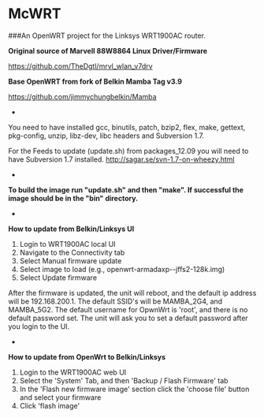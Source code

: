 McWRT
=====

###An OpenWRT project for the Linksys WRT1900AC router.

**Original source of Marvell 88W8864 Linux Driver/Firmware**

https://github.com/TheDgtl/mrvl_wlan_v7drv

**Base OpenWRT from fork of Belkin Mamba Tag v3.9**

https://github.com/jimmychungbelkin/Mamba

-

You need to have installed gcc, binutils, patch, bzip2, flex, make, gettext, pkg-config, unzip, libz-dev, libc headers and Subversion 1.7.

For the Feeds to update (update.sh) from packages_12.09 you will need to have Subversion 1.7 installed.
http://sagar.se/svn-1.7-on-wheezy.html

-

**To build the image run "update.sh" and then "make". If successful the image should be in the "bin" directory.**

-

**How to update from Belkin/Linksys UI**

1. Login to WRT1900AC local UI
2. Navigate to the Connectivity tab
3. Select Manual firmware update
4. Select image to load (e.g., openwrt-armadaxp--jffs2-128k.img)
5. Select Update firmware

After the firmware is updated, the unit will reboot, and the default ip address will be 192.168.200.1. 
The default SSID's will be MAMBA_2G4, and MAMBA_5G2.
The default username for OpwnWrt is 'root', and there is no default password set.
The unit will ask you to set a default password after you login to the UI.

-

**How to update from OpenWrt to Belkin/Linksys**

1. Login to the WRT1900AC web UI
2. Select the 'System' Tab, and then 'Backup / Flash Firmware' tab
3. In the 'Flash new firmware image' section click the 'choose file' button and select your firmware
4. Click 'flash image'

